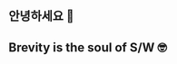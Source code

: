 ## 안녕하세요 🦦

## Brevity is the soul of S/W 🤓

<!--
### 🐾 Tech Stack
<img src="https://img.shields.io/badge/java-007396?style=for-the-badge&logo=java&logoColor=white"> <img src="https://img.shields.io/badge/SpringBoot-6DB33F?style=for-the-badge&logo=SpringBoot&logoColor=white"> <img src="https://img.shields.io/badge/mysql-4479A1?style=for-the-badge&logo=mysql&logoColor=white">

<img src="https://img.shields.io/badge/Amazon-232F3E?style=for-the-badge&logo=Amazon&logoColor=white"> <img src="https://img.shields.io/badge/git-F05032?style=for-the-badge&logo=git&logoColor=white">

-->
